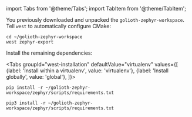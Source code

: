 import Tabs from '@theme/Tabs';
import TabItem from '@theme/TabItem';

You previously downloaded and unpacked the `golioth-zephyr-workspace`. Tell `west` to automatically configure CMake:

```shell
cd ~/golioth-zephyr-workspace
west zephyr-export
```

Install the remaining dependencies:

<Tabs
groupId="west-installation"
defaultValue="virtualenv"
values={[
{label: 'Install within a virtualenv', value: 'virtualenv'},
{label: 'Install globally', value: 'global'},
]}>
<TabItem value="virtualenv">

```shell
pip install -r ~/golioth-zephyr-workspace/zephyr/scripts/requirements.txt
```

</TabItem>
<TabItem value="global">

```shell
pip3 install -r ~/golioth-zephyr-workspace/zephyr/scripts/requirements.txt
```

</TabItem>
</Tabs>
